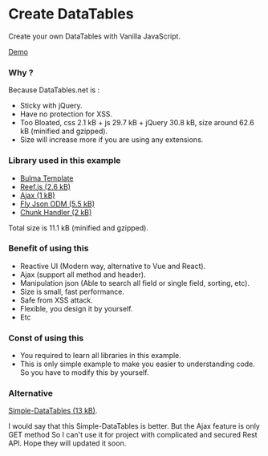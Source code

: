 # Create DataTables
Create your own DataTables with Vanilla JavaScript.

[Demo](https://jsfiddle.net/aalfiann/d0kpbwzt/4/)

### Why ?
Because DataTables.net is :
- Sticky with jQuery.
- Have no protection for XSS.
- Too Bloated, css 2.1 kB + js 29.7 kB + jQuery 30.8 kB, size around 62.6 kB (minified and gzipped).
- Size will increase more if you are using any extensions.

### Library used in this example
- [Bulma Template](https://github.com/BulmaTemplates/bulma-templates/blob/master/templates/hero.html)
- [Reef.js (2.6 kB)](https://github.com/cferdinandi/reef)  
- [Ajax (1 kB)](https://github.com/fdaciuk/ajax)
- [Fly Json ODM (5.5 kB)](https://github.com/aalfiann/fly-json-odm)
- [Chunk Handler (2 kB)](https://github.com/aalfiann/chunk-handler)

Total size is 11.1 kB (minified and gzipped).

### Benefit of using this
- Reactive UI (Modern way, alternative to Vue and React).
- Ajax (support all method and header).
- Manipulation json (Able to search all field or single field, sorting, etc).
- Size is small, fast performance.
- Safe from XSS attack.
- Flexible, you design it by yourself.
- Etc

### Const of using this
- You required to learn all libraries in this example.
- This is only simple example to make you easier to understanding code. So you have to modify this by yourself.

### Alternative
[Simple-DataTables (13 kB)](https://github.com/fiduswriter/Simple-DataTables).

I would say that this Simple-DataTables is better. But the Ajax feature is only GET method So I can't use it for project with complicated and secured Rest API. Hope they will updated it soon.